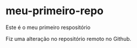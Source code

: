 # meu-primeiro-repo
Este é o meu primeiro respositório

Fiz uma alteração no repositório remoto no Github.
